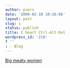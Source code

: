 ```yaml
---
author: piers
date: '2009-02-18 10:16:06'
layout: post
slug: i
status: publish
title: I heart Ctrl-Alt-Del
wordpress_id: '218'
? ''
: - Blog
---
```


[Big meaty women](http://www.cad-comic.com/cad/20090218)

